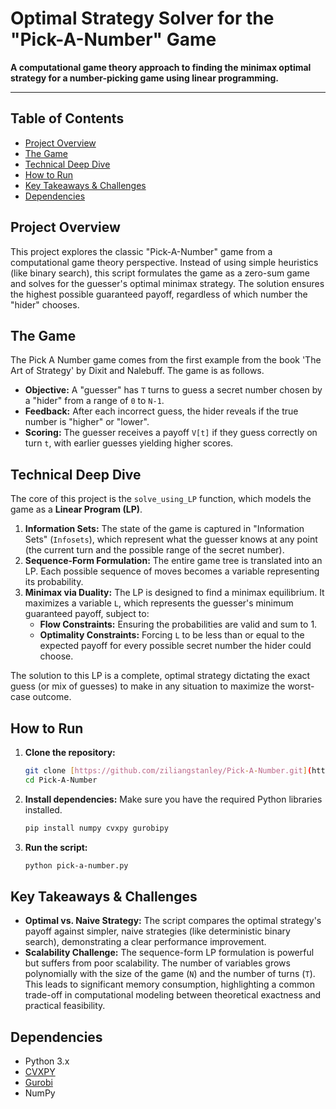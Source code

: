 # Optimal Strategy Solver for the "Pick-A-Number" Game

**A computational game theory approach to finding the minimax optimal strategy for a number-picking game using linear programming.**

---

## Table of Contents
- [Project Overview](#project-overview)
- [The Game](#the-game)
- [Technical Deep Dive](#technical-deep-dive)
- [How to Run](#how-to-run)
- [Key Takeaways & Challenges](#key-takeaways--challenges)
- [Dependencies](#dependencies)

## Project Overview

This project explores the classic "Pick-A-Number" game from a computational game theory perspective. Instead of using simple heuristics (like binary search), this script formulates the game as a zero-sum game and solves for the guesser's optimal minimax strategy. The solution ensures the highest possible guaranteed payoff, regardless of which number the "hider" chooses.

## The Game

The Pick A Number game comes from the first example from the book 'The Art of Strategy' by Dixit and Nalebuff. The game is as follows.

- **Objective:** A "guesser" has `T` turns to guess a secret number chosen by a "hider" from a range of `0` to `N-1`.
- **Feedback:** After each incorrect guess, the hider reveals if the true number is "higher" or "lower".
- **Scoring:** The guesser receives a payoff `V[t]` if they guess correctly on turn `t`, with earlier guesses yielding higher scores.

## Technical Deep Dive

The core of this project is the `solve_using_LP` function, which models the game as a **Linear Program (LP)**.

1.  **Information Sets:** The state of the game is captured in "Information Sets" (`Infosets`), which represent what the guesser knows at any point (the current turn and the possible range of the secret number).
2.  **Sequence-Form Formulation:** The entire game tree is translated into an LP. Each possible sequence of moves becomes a variable representing its probability.
3.  **Minimax via Duality:** The LP is designed to find a minimax equilibrium. It maximizes a variable `L`, which represents the guesser's minimum guaranteed payoff, subject to:
    - **Flow Constraints:** Ensuring the probabilities are valid and sum to 1.
    - **Optimality Constraints:** Forcing `L` to be less than or equal to the expected payoff for every possible secret number the hider could choose.

The solution to this LP is a complete, optimal strategy dictating the exact guess (or mix of guesses) to make in any situation to maximize the worst-case outcome.

## How to Run

1.  **Clone the repository:**
    ```bash
    git clone [https://github.com/ziliangstanley/Pick-A-Number.git](https://github.com/ziliangstanley/Pick-A-Number.git)
    cd Pick-A-Number
    ```
2.  **Install dependencies:** Make sure you have the required Python libraries installed.
    ```bash
    pip install numpy cvxpy gurobipy
    ```
3.  **Run the script:**
    ```bash
    python pick-a-number.py
    ```

## Key Takeaways & Challenges

- **Optimal vs. Naive Strategy:** The script compares the optimal strategy's payoff against simpler, naive strategies (like deterministic binary search), demonstrating a clear performance improvement.
- **Scalability Challenge:** The sequence-form LP formulation is powerful but suffers from poor scalability. The number of variables grows polynomially with the size of the game (`N`) and the number of turns (`T`). This leads to significant memory consumption, highlighting a common trade-off in computational modeling between theoretical exactness and practical feasibility.

## Dependencies

- Python 3.x
- [CVXPY](https://www.cvxpy.org/)
- [Gurobi](https://www.gurobi.com/)
- NumPy
